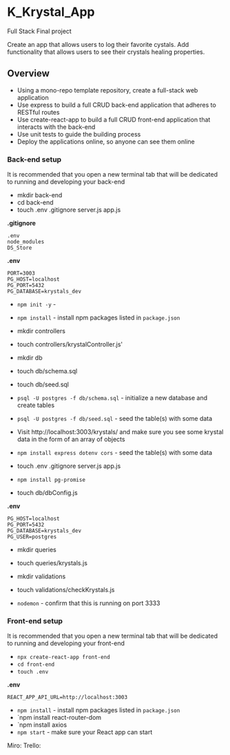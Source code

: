 # K_Krystal_App

Full Stack Final project

Create an app that allows users to log their favorite cystals. Add functionality that allows users to see their crystals healing properties. 


## Overview

- Using a mono-repo template repository, create a full-stack web application
- Use express to build a full CRUD back-end application that adheres to RESTful routes
- Use create-react-app to build a full CRUD front-end application that interacts with the back-end
- Use unit tests to guide the building process
- Deploy the applications online, so anyone can see them online

### Back-end setup

It is recommended that you open a new terminal tab that will be dedicated to running and developing your back-end

- mkdir  back-end
- cd back-end
- touch .env .gitignore server.js app.js

**.gitignore**
```
.env 
node_modules
DS_Store
```

**.env**
```
PORT=3003
PG_HOST=localhost
PG_PORT=5432
PG_DATABASE=krystals_dev
```

- `npm init -y` -
- `npm install` - install npm packages listed in `package.json`

- mkdir controllers
- touch controllers/krystalController.js'
- mkdir db
- touch db/schema.sql
- touch db/seed.sql

- `psql -U postgres -f db/schema.sql` - initialize a new database and create tables
- `psql -U postgres -f db/seed.sql` - seed the table(s) with some data

- Visit http://localhost:3003/krystals/ and make sure you see some krystal data in the form of an array of objects
- `npm install express dotenv cors` - seed the table(s) with some data



- touch .env .gitignore server.js app.js

- `npm install pg-promise`
- touch db/dbConfig.js

**.env**
`````
PG_HOST=localhost
PG_PORT=5432
PG_DATABASE=krystals_dev
PG_USER=postgres
``````

- mkdir queries
- touch queries/krystals.js

- mkdir validations
- touch validations/checkKrystals.js

- `nodemon` - confirm that this is running on port 3333

### Front-end setup

It is recommended that you open a new terminal tab that will be dedicated to running and developing your front-end

- `npx create-react-app front-end`
- `cd front-end`
- `touch .env`

**.env**

```
REACT_APP_API_URL=http://localhost:3003
```
- `npm install` - install npm packages listed in `package.json`
- `npm install react-router-dom
- `npm install axios
- `npm start` - make sure your React app can start


Miro: 
Trello: 